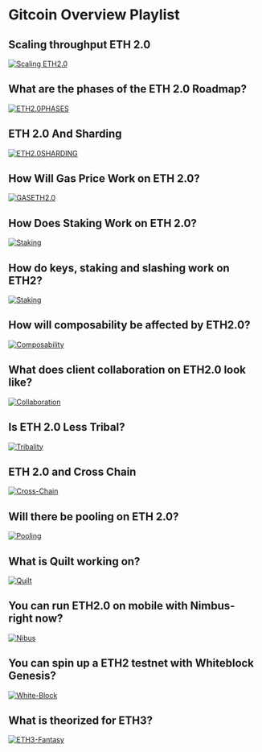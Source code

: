 # **Gitcoin Overview Playlist**

## **Scaling throughput ETH 2.0**
[![Scaling ETH2.0](http://i3.ytimg.com/vi/td750o3xf8k/maxresdefault.jpg)](https://youtu.be/td750o3xf8k?list=PLvTrX8LNPbPkOOTmVqjljLs2vk5-YZwLG)

## **What are the phases of the ETH 2.0 Roadmap?**
[![ETH2.0PHASES](http://i3.ytimg.com/vi/vsUUE2PKeqM/maxresdefault.jpg)](https://www.youtube.com/watch?v=vsUUE2PKeqM&list=PLvTrX8LNPbPkOOTmVqjljLs2vk5-YZwLG&index=2s)

## **ETH 2.0 And Sharding**
[![ETH2.0SHARDING](http://i3.ytimg.com/vi/jRMIa07cfec/maxresdefault.jpg)](youtube.com/watch?v=jRMIa07cfec&list=PLvTrX8LNPbPkOOTmVqjljLs2vk5-YZwLG&index=3)

## **How Will Gas Price Work on ETH 2.0?**
[![GASETH2.0](http://i3.ytimg.com/vi/HrkYDhZCnec/maxresdefault.jpg)](https://www.youtube.com/watch?v=HrkYDhZCnec&list=PLvTrX8LNPbPkOOTmVqjljLs2vk5-YZwLG&index=4)

## **How Does Staking Work on ETH 2.0?**
[![Staking](http://i3.ytimg.com/vi/WerlaH3FTIA/maxresdefault.jpg)](https://www.youtube.com/watch?v=WerlaH3FTIA&list=PLvTrX8LNPbPkOOTmVqjljLs2vk5-YZwLG&index=5)

## **How do keys, staking and slashing work on ETH2?**

[![Staking](http://i3.ytimg.com/vi/0HC7K1X4FRk/maxresdefault.jpg)](https://www.youtube.com/watch?v=0HC7K1X4FRk&list=PLvTrX8LNPbPkOOTmVqjljLs2vk5-YZwLG&index=6)

## **How will composability be affected by ETH2.0?**

[![Composability](http://i3.ytimg.com/vi/oxzxvr2BM2A/maxresdefault.jpg)](https://www.youtube.com/watch?v=oxzxvr2BM2A&list=PLvTrX8LNPbPkOOTmVqjljLs2vk5-YZwLG&index=7)

## **What does client collaboration on ETH2.0 look like?**

[![Collaboration](http://i3.ytimg.com/vi/CZPj9yGxJrc/maxresdefault.jpg)](https://www.youtube.com/watch?v=CZPj9yGxJrc&list=PLvTrX8LNPbPkOOTmVqjljLs2vk5-YZwLG&index=8)

## **Is ETH 2.0 Less Tribal?**

[![Tribality](http://i3.ytimg.com/vi/g6A51PomplE/maxresdefault.jpg)](https://www.youtube.com/watch?v=g6A51PomplE&list=PLvTrX8LNPbPkOOTmVqjljLs2vk5-YZwLG&index=9)

## **ETH 2.0 and Cross Chain**

[![Cross-Chain](http://i3.ytimg.com/vi/j0zYpv-a8CA/maxresdefault.jpg)](https://www.youtube.com/watch?v=j0zYpv-a8CA&list=PLvTrX8LNPbPkOOTmVqjljLs2vk5-YZwLG&index=10)

## **Will there be pooling on ETH 2.0?**

[![Pooling](http://i3.ytimg.com/vi/mo0dJmkHWsI/maxresdefault.jpg)](https://www.youtube.com/watch?v=mo0dJmkHWsI&list=PLvTrX8LNPbPkOOTmVqjljLs2vk5-YZwLG&index=11)

## **What is Quilt working on?**

[![Quilt](http://i3.ytimg.com/vi/ww382eCQgOs/maxresdefault.jpg)](https://www.youtube.com/watch?v=ww382eCQgOs&list=PLvTrX8LNPbPkOOTmVqjljLs2vk5-YZwLG&index=12)

## **You can run ETH2.0 on mobile with Nimbus- right now?**

[![Nibus](http://i3.ytimg.com/vi/wEy_naqn594/maxresdefault.jpg)](https://www.youtube.com/watch?v=wEy_naqn594&list=PLvTrX8LNPbPkOOTmVqjljLs2vk5-YZwLG&index=13)

## **You can spin up a ETH2 testnet with Whiteblock Genesis?**

[![White-Block](http://i3.ytimg.com/vi/trQVbBmHjqI/maxresdefault.jpg)](https://www.youtube.com/watch?v=trQVbBmHjqI&list=PLvTrX8LNPbPkOOTmVqjljLs2vk5-YZwLG&index=14)

## **What is theorized for ETH3?**

[![ETH3-Fantasy](http://i3.ytimg.com/vi/hxgIo4UGBIw/maxresdefault.jpg)](https://www.youtube.com/watch?v=hxgIo4UGBIw&list=PLvTrX8LNPbPkOOTmVqjljLs2vk5-YZwLG&index=15)
